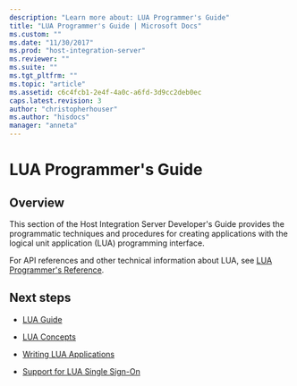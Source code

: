 ```yaml
---
description: "Learn more about: LUA Programmer's Guide"
title: "LUA Programmer's Guide | Microsoft Docs"
ms.custom: ""
ms.date: "11/30/2017"
ms.prod: "host-integration-server"
ms.reviewer: ""
ms.suite: ""
ms.tgt_pltfrm: ""
ms.topic: "article"
ms.assetid: c6c4fcb1-2e4f-4a0c-a6fd-3d9cc2deb0ec
caps.latest.revision: 3
author: "christopherhouser"
ms.author: "hisdocs"
manager: "anneta"
---
```

# LUA Programmer's Guide

## Overview
This section of the Host Integration Server Developer's Guide provides the programmatic techniques and procedures for creating applications with the logical unit application (LUA) programming interface.  
  
 For API references and other technical information about LUA, see [LUA Programmer's Reference](./lua-programmer-s-reference2.md).  

  
## Next steps
  
-   [LUA Guide](../core/lua-guide1.md)  
  
-   [LUA Concepts](../core/lua-concepts2.md)  
  
-   [Writing LUA Applications](../core/writing-lua-applications2.md)  
  
-   [Support for LUA Single Sign-On](../core/support-for-lua-single-sign-on1.md)
